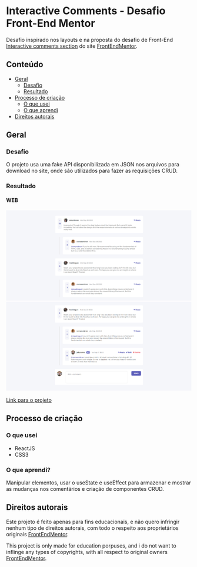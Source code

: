 # Interactive Comments - Desafio Front-End Mentor

Desafio inspirado nos layouts e na proposta do desafio de Front-End [Interactive comments section](https://www.frontendmentor.io/challenges/interactive-comments-section-iG1RugEG9) do site [FrontEndMentor](https://www.frontendmentor.io).

## Conteúdo

- [Geral](#geral)
    - [Desafio](#desafio)
    - [Resultado](#resultado)
- [Processo de criação](#processo-de-criação)
    - [O que usei](#o-que-usei)
    - [O que aprendi](#o-que-aprendi)
- [Direitos autorais](#direitos-autorais)

## Geral

### Desafio

O projeto usa uma fake API disponibilizada em JSON nos arquivos para download no site, onde são utilizados para fazer as requisições CRUD.

### Resultado

#### WEB
![WEB](https://github.com/renato-roca-dev/interactive-comments/blob/master/public/images/WEB1.png)
![WEB](https://github.com/renato-roca-dev/interactive-comments/blob/master/public/images/WEB2.png)

[Link para o projeto](https://interactive-comments-pied.vercel.app/)

## Processo de criação

### O que usei

- ReactJS
- CSS3

### O que aprendi?

Manipular elementos, usar o useState e useEffect para armazenar e mostrar as mudanças nos comentários e criação de componentes CRUD.

## Direitos autorais

Este projeto é feito apenas para fins educacionais, e não quero infringir nenhum tipo de direitos autorais, com todo o respeito aos proprietários originais [FrontEndMentor](https://www.frontendmentor.io).

This project is only made for education porpuses, and i do not want to inflinge any types of copyrights, with all respect to original owners [FrontEndMentor](https://www.frontendmentor.io).
